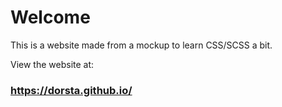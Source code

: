 # Welcome

This is a website made from a mockup to learn CSS/SCSS a bit.

View the website at:
### https://dorsta.github.io/
